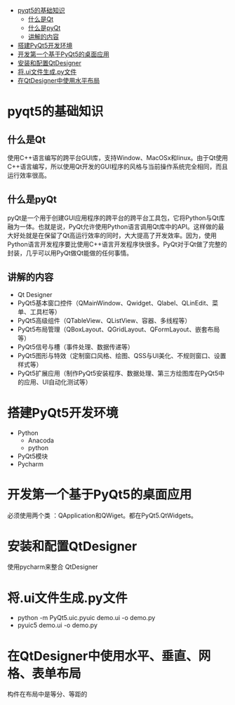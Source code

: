 <!-- TOC -->

- [pyqt5的基础知识](#pyqt5%E7%9A%84%E5%9F%BA%E7%A1%80%E7%9F%A5%E8%AF%86)
  - [什么是Qt](#%E4%BB%80%E4%B9%88%E6%98%AFqt)
  - [什么是pyQt](#%E4%BB%80%E4%B9%88%E6%98%AFpyqt)
  - [讲解的内容](#%E8%AE%B2%E8%A7%A3%E7%9A%84%E5%86%85%E5%AE%B9)
- [搭建PyQt5开发环境](#%E6%90%AD%E5%BB%BApyqt5%E5%BC%80%E5%8F%91%E7%8E%AF%E5%A2%83)
- [开发第一个基于PyQt5的桌面应用](#%E5%BC%80%E5%8F%91%E7%AC%AC%E4%B8%80%E4%B8%AA%E5%9F%BA%E4%BA%8Epyqt5%E7%9A%84%E6%A1%8C%E9%9D%A2%E5%BA%94%E7%94%A8)
- [安装和配置QtDesigner](#%E5%AE%89%E8%A3%85%E5%92%8C%E9%85%8D%E7%BD%AEqtdesigner)
- [将.ui文件生成.py文件](#%E5%B0%86ui%E6%96%87%E4%BB%B6%E7%94%9F%E6%88%90py%E6%96%87%E4%BB%B6)
- [在QtDesigner中使用水平布局](#%E5%9C%A8qtdesigner%E4%B8%AD%E4%BD%BF%E7%94%A8%E6%B0%B4%E5%B9%B3%E5%B8%83%E5%B1%80)

<!-- /TOC -->

# pyqt5的基础知识
## 什么是Qt
使用C++语言编写的跨平台GUI库，支持Window、MacOSx和linux。由于Qt使用C++语言编写，所以使用Qt开发的GUI程序的风格与当前操作系统完全相同，而且运行效率很高。

## 什么是pyQt
pyQt是一个用于创建GUI应用程序的跨平台的跨平台工具包，它将Python与Qt库融为一体。也就是说，PyQt允许使用Python语言调用Qt库中的API。这样做的最大好处就是在保留了Qt高运行效率的同时，大大提高了开发效率。因为，使用Python语言开发程序要比使用C++语言开发程序快很多。PyQt对于Qt做了完整的封装，几乎可以用PyQt做Qt能做的任何事情。

## 讲解的内容
 + Qt Designer
 + PyQt5基本窗口控件（QMainWindow、Qwidget、Qlabel、QLinEdit、菜单、工具栏等）
 + PyQt5高级组件（QTableView、QListView、容器、多线程等）
 + PyQt5布局管理（QBoxLayout、QGridLayout、QFormLayout、嵌套布局等）
 + PyQt5信号与槽（事件处理、数据传递等）
 + PyQt5图形与特效（定制窗口风格、绘图、QSS与UI美化、不规则窗口、设置样式等）
 + PyQt5扩展应用（制作PyQt5安装程序、数据处理、第三方绘图库在PyQt5中的应用、UI自动化测试等）

# 搭建PyQt5开发环境
 + Python
   - Anacoda
   - python
 + PyQt5模块
 + Pycharm

# 开发第一个基于PyQt5的桌面应用
必须使用两个类 ：QApplication和QWiget。都在PyQt5.QtWidgets。

# 安装和配置QtDesigner
使用pycharm来整合 QtDesigner

# 将.ui文件生成.py文件
+ python -m PyQt5.uic.pyuic demo.ui -o demo.py
+ pyuic5 demo.ui -o demo.py

# 在QtDesigner中使用水平、垂直、网格、表单布局
构件在布局中是等分、等距的
